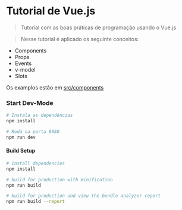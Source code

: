 # Tutorial de Vue.js

> Tutorial com as boas práticas de programação usando o Vue.js

> Nesse tutorial é aplicado os seguinte conceitos:

  - Components
  - Props
  - Events
  - v-model
  - Slots
  
Os examplos estão em [src/components](https://github.com/silasbrasil/vuejs-tutorial/tree/master/src/components)
  
### Start Dev-Mode

``` bash
# Instala as dependências
npm install

# Roda na porta 8080
npm run dev
```

#### Build Setup

``` bash
# install dependencies
npm install

# build for production with minification
npm run build

# build for production and view the bundle analyzer report
npm run build --report
```
